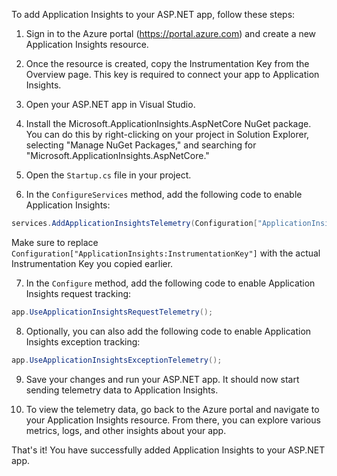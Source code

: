 To add Application Insights to your ASP.NET app, follow these steps:

1. Sign in to the Azure portal (https://portal.azure.com) and create a new Application Insights resource.

2. Once the resource is created, copy the Instrumentation Key from the Overview page. This key is required to connect your app to Application Insights.

3. Open your ASP.NET app in Visual Studio.

4. Install the Microsoft.ApplicationInsights.AspNetCore NuGet package. You can do this by right-clicking on your project in Solution Explorer, selecting "Manage NuGet Packages," and searching for "Microsoft.ApplicationInsights.AspNetCore."

5. Open the `Startup.cs` file in your project.

6. In the `ConfigureServices` method, add the following code to enable Application Insights:

```csharp
services.AddApplicationInsightsTelemetry(Configuration["ApplicationInsights:InstrumentationKey"]);
```

Make sure to replace `Configuration["ApplicationInsights:InstrumentationKey"]` with the actual Instrumentation Key you copied earlier.

7. In the `Configure` method, add the following code to enable Application Insights request tracking:

```csharp
app.UseApplicationInsightsRequestTelemetry();
```

8. Optionally, you can also add the following code to enable Application Insights exception tracking:

```csharp
app.UseApplicationInsightsExceptionTelemetry();
```

9. Save your changes and run your ASP.NET app. It should now start sending telemetry data to Application Insights.

10. To view the telemetry data, go back to the Azure portal and navigate to your Application Insights resource. From there, you can explore various metrics, logs, and other insights about your app.

That's it! You have successfully added Application Insights to your ASP.NET app.
